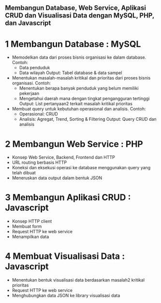 
## Membangun Database, Web Service, Aplikasi CRUD dan Visualisasi Data dengan MySQL, PHP, dan Javascript

# 1 Membangun Database : MySQL

- Memodelkan data dari proses bisnis organisasi ke dalam database. Contoh:
  - Data penduduk
  - Data wilayah Output: Tabel database & data sampel
- Menentukan masalah-masalah kritikal dan prioritas dari proses bisnis organisasi. Contoh:
  - Menentukan berapa banyak penduduk yang belum memiliki pekerjaan
  - Mengetahui daerah mana dengan tingkat pengangguran tertinggi Output: List pertanyaan2 terkait masalah kritikal prioritas
- Membuat query untuk kebutuhan operasional dan analisis. Contoh:
  - Operasional: CRUD
  - Analisis: Agregat, Trend, Sorting & Filtering Output: Query CRUD dan analisis

# 2 Membangun Web Service : PHP

- Konsep Web Service, Backend, Frontend dan HTTP
- URL routing berbasis HTTP
- Koneksi dan eksekusi operasi ke database menggunakan query yang telah dibuat
- Meneruskan data output dalam bentuk JSON

# 3 Membangun Aplikasi CRUD : Javascript

- Konsep HTTP client
- Membuat form
- Request HTTP ke web service
- Menampilkan data

# 4 Membuat Visualisasi Data : Javascript

- Menentukan bentuk visualisasi data berdasarkan masalah2 kritikal prioritas
- Request HTTP ke web service
- Menghubungkan data JSON ke library visualisasi data
